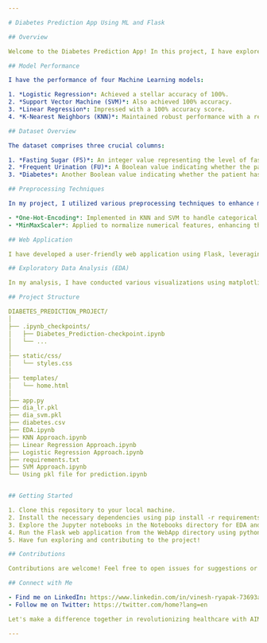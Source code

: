 ```yaml
---

# Diabetes Prediction App Using ML and Flask

## Overview

Welcome to the Diabetes Prediction App! In this project, I have explored the application of various Machine Learning models to predict diabetes based on features such as Fasting Sugar (FS) and Frequent Urination (FU). I have conducted thorough analysis and experimentation to achieve accurate predictions.

## Model Performance

I have the performance of four Machine Learning models:

1. *Logistic Regression*: Achieved a stellar accuracy of 100%.
2. *Support Vector Machine (SVM)*: Also achieved 100% accuracy.
3. *Linear Regression*: Impressed with a 100% accuracy score.
4. *K-Nearest Neighbors (KNN)*: Maintained robust performance with a respectable 75% accuracy.

## Dataset Overview

The dataset comprises three crucial columns:

1. *Fasting Sugar (FS)*: An integer value representing the level of fasting sugar in the patient's blood.
2. *Frequent Urination (FU)*: A Boolean value indicating whether the patient experiences frequent urination.
3. *Diabetes*: Another Boolean value indicating whether the patient has been diagnosed with diabetes. This serves as the target variable for prediction.

## Preprocessing Techniques

In my project, I utilized various preprocessing techniques to enhance model performance:

- *One-Hot-Encoding*: Implemented in KNN and SVM to handle categorical features like "Frequent Urination".
- *MinMaxScaler*: Applied to normalize numerical features, enhancing the performance of KNN.

## Web Application

I have developed a user-friendly web application using Flask, leveraging the power of Logistic Regression for seamless diabetes prediction.

## Exploratory Data Analysis (EDA)

In my analysis, I have conducted various visualizations using matplotlib and seaborn libraries, providing deeper insights into the dataset.

## Project Structure

DIABETES_PREDICTION_PROJECT/
│
├── .ipynb_checkpoints/
│   ├── Diabetes_Prediction-checkpoint.ipynb
│   └── ...
│
├── static/css/
│   └── styles.css
│
├── templates/
│   └── home.html
│
├── app.py
├── dia_lr.pkl
├── dia_svm.pkl
├── diabetes.csv
├── EDA.ipynb
├── KNN Approach.ipynb
├── Linear Regression Approach.ipynb
├── Logistic Regression Approach.ipynb
├── requirements.txt
├── SVM Approach.ipynb
└── Using pkl file for prediction.ipynb


## Getting Started

1. Clone this repository to your local machine.
2. Install the necessary dependencies using pip install -r requirements.txt.
3. Explore the Jupyter notebooks in the Notebooks directory for EDA and model evaluation.
4. Run the Flask web application from the WebApp directory using python app.py.
5. Have fun exploring and contributing to the project!

## Contributions

Contributions are welcome! Feel free to open issues for suggestions or bug reports, and submit pull requests with improvements.

## Connect with Me

- Find me on LinkedIn: https://www.linkedin.com/in/vinesh-ryapak-73693a227/
- Follow me on Twitter: https://twitter.com/home?lang=en

Let's make a difference together in revolutionizing healthcare with AIML-powered solutions!

--- 
```


